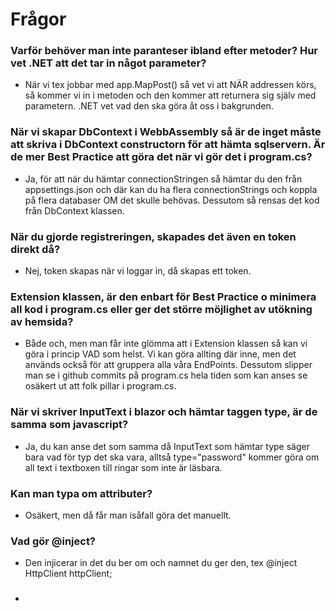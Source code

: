 # Frågor

### Varför behöver man inte paranteser ibland efter metoder? Hur vet .NET att det tar in något parameter?

- När vi tex jobbar med app.MapPost() så vet vi att NÄR addressen körs, så kommer vi in i metoden och den kommer att returnera sig själv med parametern. .NET vet vad den ska göra åt oss i bakgrunden.

### När vi skapar DbContext i WebbAssembly så är de inget måste att skriva i DbContext constructorn för att hämta sqlservern. Är de mer Best Practice att göra det när vi gör det i program.cs?

- Ja, för att när du hämtar connectionStringen så hämtar du den från appsettings.json och där kan du ha flera connectionStrings och koppla på flera databaser OM det skulle behövas. Dessutom så rensas det kod från DbContext klassen.

### När du gjorde registreringen, skapades det även en token direkt då?

- Nej, token skapas när vi loggar in, då skapas ett token.

### Extension klassen, är den enbart för Best Practice o minimera all kod i program.cs eller ger det större möjlighet av utökning av hemsida?

- Både och, men man får inte glömma att i Extension klassen så kan vi göra i princip VAD som helst. Vi kan göra allting där inne, men det används också för att gruppera alla våra EndPoints. Dessutom slipper man se i github commits på program.cs hela tiden som kan anses se osäkert ut att folk pillar i program.cs.

### När vi skriver InputText i blazor och hämtar taggen type, är de samma som javascript?

- Ja, du kan anse det som samma då InputText som hämtar type säger bara vad för typ det ska vara, alltså type="password" kommer göra om all text i textboxen till ringar som inte är läsbara.

### Kan man typa om attributer?

- Osäkert, men då får man isåfall göra det manuellt.

### Vad gör @inject?

- Den injicerar in det du ber om och namnet du ger den, tex @inject HttpClient httpClient;

###

-

